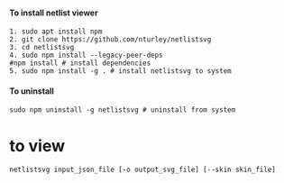 #### To install netlist viewer

```
1. sudo apt install npm
2. git clone https://github.com/nturley/netlistsvg
3. cd netlistsvg
4. sudo npm install --legacy-peer-deps
#npm install # install dependencies
5. sudo npm install -g . # install netlistsvg to system
```
#### To uninstall
```
sudo npm uninstall -g netlistsvg # uninstall from system
```

# to view
```
netlistsvg input_json_file [-o output_svg_file] [--skin skin_file]
```

